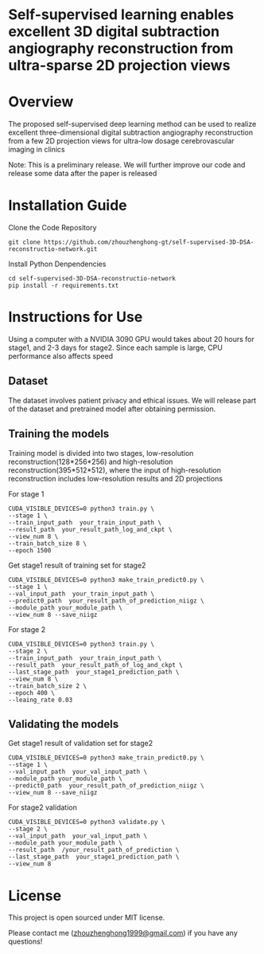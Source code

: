 # Self-supervised learning enables excellent 3D digital subtraction angiography reconstruction from ultra-sparse 2D projection views

# Overview

The proposed self-supervised deep learning method can be used to realize excellent three-dimensional digital subtraction angiography reconstruction from a few 2D projection views for ultra-low dosage cerebrovascular imaging in clinics

Note: This is a preliminary release. We will further improve our code and release some data after the paper is released


# Installation Guide
Clone the Code Repository
```
git clone https://github.com/zhouzhenghong-gt/self-supervised-3D-DSA-reconstructio-network.git
```
Install Python Denpendencies
```
cd self-supervised-3D-DSA-reconstructio-network
pip install -r requirements.txt
```

# Instructions for Use
Using a computer with a NVIDIA 3090 GPU would takes about 20 hours for stage1, and 2-3 days for stage2. Since each sample is large, CPU performance also affects speed
## Dataset
The dataset involves patient privacy and ethical issues. We will release part of the dataset and pretrained model after obtaining permission.

## Training the models
Training model is divided into two stages, low-resolution reconstruction(128\*256\*256) and high-resolution reconstruction(395\*512\*512), where the input of high-resolution reconstruction includes low-resolution results and 2D projections

For stage 1
```
CUDA_VISIBLE_DEVICES=0 python3 train.py \
--stage 1 \
--train_input_path  your_train_input_path \
--result_path  your_result_path_log_and_ckpt \
--view_num 8 \
--train_batch_size 8 \
--epoch 1500
```

Get stage1 result of training set for stage2
```
CUDA_VISIBLE_DEVICES=0 python3 make_train_predict0.py \
--stage 1 \
--val_input_path  your_train_input_path \
--predict0_path  your_result_path_of_prediction_niigz \
--module_path your_module_path \
--view_num 8 --save_niigz
```

For stage 2
```
CUDA_VISIBLE_DEVICES=0 python3 train.py \
--stage 2 \
--train_input_path  your_train_input_path \
--result_path  your_result_path_of_log_and_ckpt \
--last_stage_path  your_stage1_prediction_path \
--view_num 8 \
--train_batch_size 2 \
--epoch 400 \
--leaing_rate 0.03
```

## Validating the models
Get stage1 result of validation set for stage2
```
CUDA_VISIBLE_DEVICES=0 python3 make_train_predict0.py \
--stage 1 \
--val_input_path  your_val_input_path \
--module_path your_module_path \
--predict0_path  your_result_path_of_prediction_niigz \
--view_num 8 --save_niigz
```

For stage2 validation
```
CUDA_VISIBLE_DEVICES=0 python3 validate.py \
--stage 2 \
--val_input_path  your_val_input_path \
--module_path your_module_path \
--result_path  /your_result_path_of_prediction \
--last_stage_path  your_stage1_prediction_path \
--view_num 8 
```

# License
This project is open sourced under MIT license.

Please contact me (zhouzhenghong1999@gmail.com) if you have any questions!